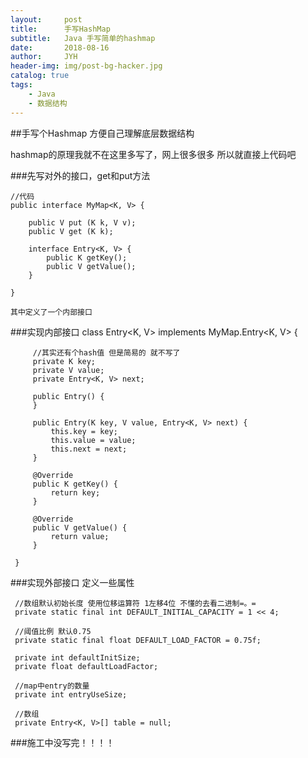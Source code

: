 ```yaml
---
layout:     post
title:      手写HashMap 
subtitle:   Java 手写简单的hashmap
date:       2018-08-16
author:     JYH
header-img: img/post-bg-hacker.jpg
catalog: true
tags:
    - Java
    - 数据结构
---
```


##手写个Hashmap 方便自己理解底层数据结构
 
 hashmap的原理我就不在这里多写了，网上很多很多
 所以就直接上代码吧
 
###先写对外的接口，get和put方法
 
    //代码
    public interface MyMap<K, V> {
    
        public V put (K k, V v);
        public V get (K k);
       
        interface Entry<K, V> {
            public K getKey();
            public V getValue();
        }
    
    }
    
    其中定义了一个内部接口
    
###实现内部接口
     class Entry<K, V> implements MyMap.Entry<K, V> {
            
         //其实还有个hash值 但是简易的 就不写了
         private K key;
         private V value;
         private Entry<K, V> next;
 
         public Entry() {
         }
 
         public Entry(K key, V value, Entry<K, V> next) {
             this.key = key;
             this.value = value;
             this.next = next;
         }
 
         @Override
         public K getKey() {
             return key;
         }
 
         @Override
         public V getValue() {
             return value;
         }
 
     }
 
 
###实现外部接口 定义一些属性
 
     //数组默认初始长度 使用位移运算符 1左移4位 不懂的去看二进制=。=
     private static final int DEFAULT_INITIAL_CAPACITY = 1 << 4;
    
     //阈值比例 默认0.75
     private static final float DEFAULT_LOAD_FACTOR = 0.75f;
    
     private int defaultInitSize;
     private float defaultLoadFactor;
    
     //map中entry的数量
     private int entryUseSize;
    
     //数组
     private Entry<K, V>[] table = null;
     
###施工中没写完！！！！